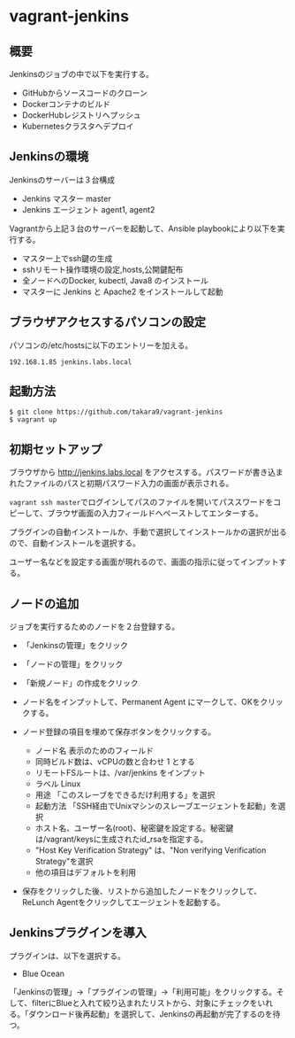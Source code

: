 # vagrant-jenkins

## 概要

Jenkinsのジョブの中で以下を実行する。

* GitHubからソースコードのクローン
* Dockerコンテナのビルド
* DockerHubレジストリへプッシュ
* Kubernetesクラスタへデプロイ


## Jenkinsの環境

Jenkinsのサーバーは３台構成

* Jenkins マスター  master
* Jenkins エージェント agent1, agent2


Vagrantから上記３台のサーバーを起動して、Ansible playbookにより以下を実行する。

* マスター上でssh鍵の生成
* sshリモート操作環境の設定,hosts,公開鍵配布
* 全ノードへのDocker, kubectl, Java8 のインストール
* マスターに Jenkins と Apache2 をインストールして起動



## ブラウザアクセスするパソコンの設定

パソコンの/etc/hostsに以下のエントリーを加える。

~~~
192.168.1.85 jenkins.labs.local
~~~


## 起動方法

~~~
$ git clone https://github.com/takara9/vagrant-jenkins
$ vagrant up
~~~


## 初期セットアップ

ブラウザから http://jenkins.labs.local をアクセスする。パスワードが書き込まれたファイルのパスと初期パスワード入力の画面が表示される。

`vagrant ssh master`でログインしてパスのファイルを開いてパススワードをコピーして、ブラウザ画面の入力フィールドへペーストしてエンターする。

プラグインの自動インストールか、手動で選択してインストールかの選択が出るので、自動インストールを選択する。

ユーザー名などを設定する画面が現れるので、画面の指示に従ってインプットする。


## ノードの追加

ジョブを実行するためのノードを２台登録する。

* 「Jenkinsの管理」をクリック
* 「ノードの管理」をクリック
* 「新規ノード」の作成をクリック
* ノード名をインプットして、Permanent Agent にマークして、OKをクリックする。
* ノード登録の項目を埋めて保存ボタンをクリックする。
    * ノード名 表示のためのフィールド
    * 同時ビルド数は、vCPUの数と合わせ 1 とする
    * リモートFSルートは、/var/jenkins をインプット
    * ラベル Linux
    * 用途 「このスレーブをできるだけ利用する」を選択
    * 起動方法 「SSH経由でUnixマシンのスレーブエージェントを起動」を選択
    * ホスト名、ユーザー名(root)、秘密鍵を設定する。秘密鍵は/vagrant/keysに生成されたid_rsaを指定する。
    * "Host Key Verification Strategy" は、"Non verifying Verification Strategy"を選択
    * 他の項目はデフォルトを利用

* 保存をクリックした後、リストから追加したノードをクリックして、ReLunch Agentをクリックしてエージェントを起動する。


## Jenkinsプラグインを導入

プラグインは、以下を選択する。

* Blue Ocean

「Jenkinsの管理」->「プラグインの管理」->「利用可能」をクリックする。そして、filterにBlueと入れて絞り込まれたリストから、対象にチェックをいれる。「ダウンロード後再起動」を選択して、Jenkinsの再起動が完了するのを待つ。






